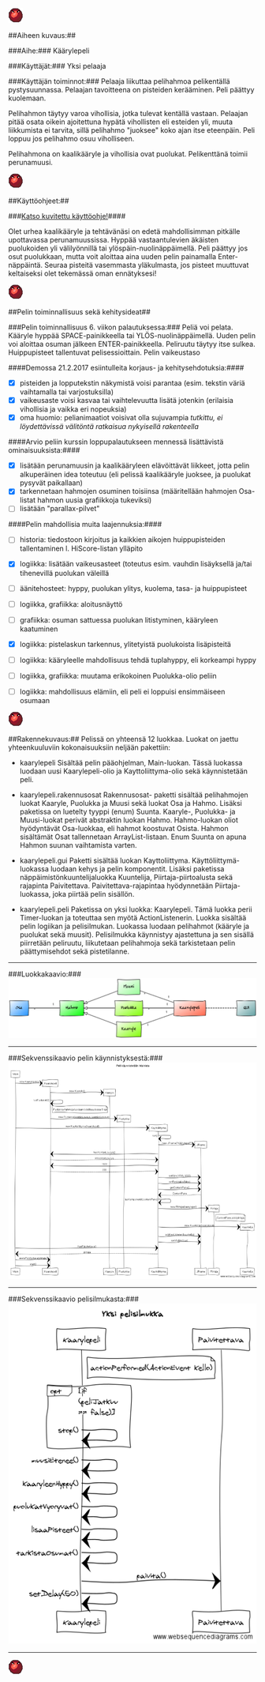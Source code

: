 ![Puolukka](https://github.com/nullkaaryle/kaarylepeli/blob/master/kaarylepeli/src/main/resources/kaarylepelikuvat/puolukka.png)

##Aiheen kuvaus:##

###Aihe:###
Käärylepeli


###Käyttäjät:###
Yksi pelaaja


###Käyttäjän toiminnot:###
Pelaaja liikuttaa pelihahmoa pelikentällä pystysuunnassa. Pelaajan tavoitteena on pisteiden kerääminen. Peli päättyy kuolemaan.

Pelihahmon täytyy varoa vihollisia, jotka tulevat kentällä vastaan. Pelaajan pitää osata oikein ajoitettuna hypätä vihollisten eli esteiden yli, muuta liikkumista ei tarvita, sillä pelihahmo "juoksee" koko ajan itse eteenpäin. Peli loppuu jos pelihahmo osuu viholliseen.

Pelihahmona on kaalikääryle ja vihollisia ovat puolukat. Pelikenttänä toimii perunamuusi.


![Puolukka](https://github.com/nullkaaryle/kaarylepeli/blob/master/kaarylepeli/src/main/resources/kaarylepelikuvat/puolukka.png)

##Käyttöohjeet:##

###[Katso kuvitettu käyttöohje!](https://github.com/nullkaaryle/kaarylepeli/blob/master/dokumentaatio/kayttoohje.md)####

Olet urhea kaalikääryle ja tehtävänäsi on edetä mahdollisimman pitkälle upottavassa perunamuussissa. Hyppää vastaantulevien äkäisten puolukoiden yli välilyönnillä tai ylöspäin-nuolinäppäimellä. Peli päättyy jos osut puolukkaan, mutta voit aloittaa aina uuden pelin painamalla Enter-näppäintä. Seuraa pisteitä vasemmasta yläkulmasta, jos pisteet muuttuvat keltaiseksi olet tekemässä oman ennätyksesi! 

![Puolukka](https://github.com/nullkaaryle/kaarylepeli/blob/master/kaarylepeli/src/main/resources/kaarylepelikuvat/puolukka.png)

##Pelin toiminnallisuus sekä kehitysideat##

###Pelin toiminnallisuus 6. viikon palautuksessa:###
Peliä voi pelata. Kääryle hyppää SPACE-painikkeella tai YLÖS-nuolinäppäimellä. Uuden pelin voi aloittaa osuman jälkeen ENTER-painikkeella. Peliruutu täytyy itse sulkea. Huippupisteet tallentuvat pelisessioittain. Pelin vaikeustaso

####Demossa 21.2.2017 esiintulleita korjaus- ja kehitysehdotuksia:####
- [x] pisteiden ja lopputekstin näkymistä voisi parantaa (esim. tekstin väriä vaihtamalla tai varjostuksilla)
- [x] vaikeusaste voisi kasvaa tai vaihtelevuutta lisätä jotenkin (erilaisia vihollisia ja vaikka eri nopeuksia)
- [x] oma huomio: pelianimaatiot voisivat olla sujuvampia _tutkittu, ei löydettävissä välitöntä ratkaisua nykyisellä rakenteella_

####Arvio peliin kurssin loppupalautukseen mennessä lisättävistä ominaisuuksista:####
- [x] lisätään perunamuusin ja kaalikääryleen elävöittävät liikkeet, jotta pelin alkuperäinen idea toteutuu (eli pelissä kaalikääryle juoksee, ja puolukat pysyvät paikallaan)
- [x] tarkennetaan hahmojen osuminen toisiinsa (määritellään hahmojen Osa-listat hahmon uusia grafiikkoja tukeviksi)
- [ ] lisätään "parallax-pilvet"

####Pelin mahdollisia muita laajennuksia:####
- [ ] historia: tiedostoon kirjoitus ja kaikkien aikojen huippupisteiden tallentaminen l. HiScore-listan ylläpito
- [x] logiikka: lisätään vaikeusasteet (toteutus esim. vauhdin lisäyksellä ja/tai tihenevillä puolukan väleillä
- [ ] äänitehosteet: hyppy, puolukan ylitys, kuolema, tasa- ja huippupisteet
- [ ] logiikka, grafiikka: aloitusnäyttö
- [ ] grafiikka: osuman sattuessa puolukan litistyminen, kääryleen kaatuminen
- [x] logiikka: pistelaskun tarkennus, ylitetyistä puolukoista lisäpisteitä
- [ ] logiikka: kääryleelle mahdollisuus tehdä tuplahyppy, eli korkeampi hyppy
- [ ] logiikka, grafiikka: muutama erikokoinen Puolukka-olio peliin
- [ ] logiikka: mahdollisuus elämiin, eli peli ei loppuisi ensimmäiseen osumaan


![Puolukka](https://github.com/nullkaaryle/kaarylepeli/blob/master/kaarylepeli/src/main/resources/kaarylepelikuvat/puolukka.png)

##Rakennekuvaus:##
Pelissä on yhteensä 12 luokkaa. Luokat on jaettu yhteenkuuluviin kokonaisuuksiin neljään pakettiin:

* kaarylepeli
Sisältää pelin pääohjelman, Main-luokan. Tässä luokassa luodaan uusi Kaarylepeli-olio ja Kayttoliittyma-olio sekä käynnistetään peli.

* kaarylepeli.rakennusosat
Rakennusosat- paketti sisältää pelihahmojen luokat Kaaryle, Puolukka ja Muusi sekä luokat Osa ja Hahmo. Lisäksi paketissa on luetelty tyyppi (enum) Suunta. Kaaryle-, Puolukka- ja Muusi-luokat perivät abstraktin luokan Hahmo. Hahmo-luokan oliot hyödyntävät Osa-luokkaa, eli hahmot koostuvat Osista. Hahmon sisältämät Osat tallennetaan ArrayList-listaan. Enum Suunta on apuna Hahmon suunan vaihtamista varten.


* kaarylepeli.gui
Paketti sisältää luokan Kayttoliittyma. Käyttöliittymä-luokassa luodaan kehys ja pelin komponentit. Lisäksi paketissa näppäimistönkuuntelijaluokka Kuuntelija, Piirtaja-piirtoalusta sekä rajapinta Paivitettava. Paivitettava-rajapintaa hyödynnetään Piirtaja-luokassa, joka piirtää pelin sisällön.

* kaarylepeli.peli
Paketissa on yksi luokka: Kaarylepeli. Tämä luokka perii Timer-luokan ja toteuttaa sen myötä ActionListenerin. Luokka sisältää pelin logiikan ja pelisilmukan. Luokassa luodaan pelihahmot (kääryle ja puolukat sekä muusit). Pelisilmukka käynnistyy ajastettuna ja sen sisällä piirretään peliruutu, liikutetaan pelihahmoja sekä tarkistetaan pelin päättymisehdot sekä pistetilanne.

* * *

###Luokkakaavio:###
![Luokkakaavio](https://github.com/nullkaaryle/kaarylepeli/blob/master/dokumentaatio/kaaviot/luokkakaavio_vaaka_20170221.png)

* * *

###Sekvenssikaavio pelin käynnistyksestä:###
![Sekvenssikaavio1](https://github.com/nullkaaryle/kaarylepeli/blob/master/dokumentaatio/kaaviot/sekvenssikaavio_pelinKaynnistys.png)

* * *

###Sekvenssikaavio pelisilmukasta:###
![Sekvenssikaavio2](https://github.com/nullkaaryle/kaarylepeli/blob/master/dokumentaatio/kaaviot/sekvenssikaavio_kaynnistys_20170221.png)

* * *

![Puolukka](https://github.com/nullkaaryle/kaarylepeli/blob/master/kaarylepeli/src/main/resources/kaarylepelikuvat/puolukka.png)

